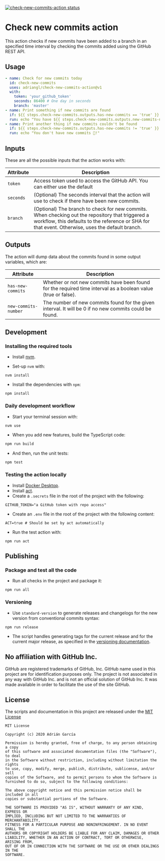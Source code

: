 [![check-new-commits-action status](https://github.com/adriangl/check-new-commits-action/workflows/Unit%20testing/badge.svg)](https://github.com/adriangl/check-new-commits-action/actions)

# Check new commits action

This action checks if new commits have been added to a branch in an specified time interval by checking the commits added using the GitHub REST API.

## Usage

```yaml
- name: Check for new commits today
  id: check-new-commits
  uses: adriangl/check-new-commits-action@v1
  with:
    token: 'your_github_token'
    seconds: 86400 # One day in seconds
    branch: 'master'
- name: Print something if new commits are found
  if: ${{ steps.check-new-commits.outputs.has-new-commits == 'true' }}
  run: echo "You have ${{ steps.check-new-commits.outputs.new-commits-number }} new commit(s) ✅!"
- name: Print another thing if new commits couldn't be found
  if: ${{ steps.check-new-commits.outputs.has-new-commits != 'true' }}
  run: echo "You don't have new commits 🛑!"
```

## Inputs
These are all the possible inputs that the action works with:

Attribute                     | Description
------------------------------|-----------------------------------------
```token```                   | Access token used to access the GitHub API. You can either use the default
```seconds```                 | (Optional) The seconds interval that the action will use to check if there have been new commits.
```branch```                  | (Optional) The branch to check for new commits. When checking out the repository that triggered a workflow, this defaults to the reference or SHA for that event. Otherwise, uses the default branch.

## Outputs
The action will dump data about the commits found in some output variables, which are:

Attribute                     | Description
------------------------------|-----------------------------------------
```has-new-commits```         | Whether or not new commits have been found for the required time interval as a boolean value (true or false).
```new-commits-number```      | The number of new commits found for the given interval. It will be 0 if no new commits could be found.

## Development
### Installing the required tools
* Install [nvm](https://github.com/nvm-sh/nvm#installing-and-updating).

* Set-up `nvm` with:
```shell
nvm install
```

* Install the dependencies with `npm`:
```shell
npm install
```
### Daily development workflow
* Start your terminal session with:
```shell
nvm use
```

* When you add new features, build the TypeScript code:
```bash
npm run build
```

* And then, run the unit tests:
```bash
npm test
```

### Testing the action locally
* Install [Docker Desktop](https://www.docker.com/get-started).
* Install [act](https://github.com/nektos/act).
* Create a `.secrets` file in the root of the project with the following:
```shell
GITHUB_TOKEN="a GitHub token with repo access"
```
* Create an `.env` file in the root of the project with the following content:
```shell
ACT=true # Should be set by act automatically
```
* Run the test action with:
```shell
npm run act
```

## Publishing
### Package and test all the code
* Run all checks in the project and package it:
```shell
npm run all
```
### Versioning
* Use `standard-version` to generate releases and changelogs for the new version from conventional commits syntax:
```shell
npm run release
```
* The script handles generating tags for the current release and for the current major release, as specified in the [versioning documentation](https://github.com/actions/toolkit/blob/master/docs/action-versioning.md).

## No affiliation with GitHub Inc.
GitHub are registered trademarks of GitHub, Inc. GitHub name used in this project are for identification purposes only. The project is not associated in any way with GitHub Inc. and is not an official solution of GitHub Inc. It was made available in order to facilitate the use of the site GitHub.

## License
The scripts and documentation in this project are released under the [MIT License](LICENSE)

```
MIT License

Copyright (c) 2020 Adrián García

Permission is hereby granted, free of charge, to any person obtaining a copy
of this software and associated documentation files (the "Software"), to deal
in the Software without restriction, including without limitation the rights
to use, copy, modify, merge, publish, distribute, sublicense, and/or sell
copies of the Software, and to permit persons to whom the Software is
furnished to do so, subject to the following conditions:

The above copyright notice and this permission notice shall be included in all
copies or substantial portions of the Software.

THE SOFTWARE IS PROVIDED "AS IS", WITHOUT WARRANTY OF ANY KIND, EXPRESS OR
IMPLIED, INCLUDING BUT NOT LIMITED TO THE WARRANTIES OF MERCHANTABILITY,
FITNESS FOR A PARTICULAR PURPOSE AND NONINFRINGEMENT. IN NO EVENT SHALL THE
AUTHORS OR COPYRIGHT HOLDERS BE LIABLE FOR ANY CLAIM, DAMAGES OR OTHER
LIABILITY, WHETHER IN AN ACTION OF CONTRACT, TORT OR OTHERWISE, ARISING FROM,
OUT OF OR IN CONNECTION WITH THE SOFTWARE OR THE USE OR OTHER DEALINGS IN THE
SOFTWARE.
```
